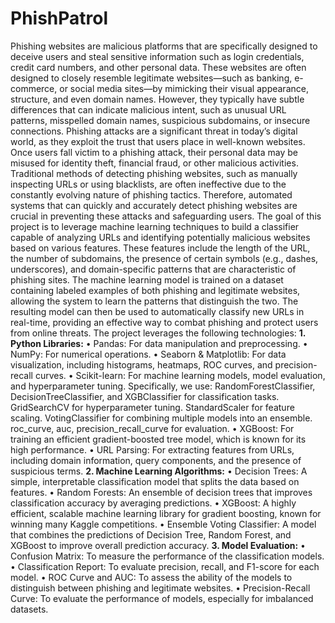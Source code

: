 # PhishPatrol
Phishing websites are malicious platforms that are specifically designed to deceive users and steal sensitive information such as login credentials, credit card numbers, and other personal data. These websites are often designed to closely resemble legitimate websites—such as banking, e-commerce, or social media sites—by mimicking their visual appearance, structure, and even domain names. However, they typically have subtle differences that can indicate malicious intent, such as unusual URL patterns, misspelled domain names, suspicious subdomains, or insecure connections.
Phishing attacks are a significant threat in today’s digital world, as they exploit the trust that users place in well-known websites. Once users fall victim to a phishing attack, their personal data may be misused for identity theft, financial fraud, or other malicious activities. Traditional methods of detecting phishing websites, such as manually inspecting URLs or using blacklists, are often ineffective due to the constantly evolving nature of phishing tactics. Therefore, automated systems that can quickly and accurately detect phishing websites are crucial in preventing these attacks and safeguarding users.
The goal of this project is to leverage machine learning techniques to build a classifier capable of analyzing URLs and identifying potentially malicious websites based on various features. These features include the length of the URL, the number of subdomains, the presence of certain symbols (e.g., dashes, underscores), and domain-specific patterns that are characteristic of phishing sites. The machine learning model is trained on a dataset containing labeled examples of both phishing and legitimate websites, allowing the system to learn the patterns that distinguish the two. The resulting model can then be used to automatically classify new URLs in real-time, providing an effective way to combat phishing and protect users from online threats.
The project leverages the following technologies:
**1.	Python Libraries:**
•	Pandas: For data manipulation and preprocessing.
•	NumPy: For numerical operations.
•	Seaborn & Matplotlib: For data visualization, including histograms, heatmaps, ROC curves, and precision-recall curves.
•	Scikit-learn: For machine learning models, model evaluation, and hyperparameter tuning. Specifically, we use: 
RandomForestClassifier, DecisionTreeClassifier, and XGBClassifier for classification tasks.
GridSearchCV for hyperparameter tuning.
StandardScaler for feature scaling.
VotingClassifier for combining multiple models into an ensemble.
roc_curve, auc, precision_recall_curve for evaluation.
•	XGBoost: For training an efficient gradient-boosted tree model, which is known for its high performance.
•	URL Parsing: For extracting features from URLs, including domain information, query components, and the presence of suspicious terms.
**2.	Machine Learning Algorithms:**
•	Decision Trees: A simple, interpretable classification model that splits the data based on features.
•	Random Forests: An ensemble of decision trees that improves classification accuracy by averaging predictions.
•	XGBoost: A highly efficient, scalable machine learning library for gradient boosting, known for winning many Kaggle competitions.
•	Ensemble Voting Classifier: A model that combines the predictions of Decision Tree, Random Forest, and XGBoost to improve overall prediction accuracy.
**3.	Model Evaluation:**
•	Confusion Matrix: To measure the performance of the classification models.
•	Classification Report: To evaluate precision, recall, and F1-score for each model.
•	ROC Curve and AUC: To assess the ability of the models to distinguish between phishing and legitimate websites.
•	Precision-Recall Curve: To evaluate the performance of models, especially for imbalanced datasets.
